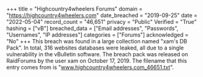+++
title = "Highcountry4wheelers Forums"
domain = "https://highcountry4wheelers.com"
date_breached = "2019-09-25"
date = "2022-05-04"
record_count = "46,651"
privacy = "Public"
Verified = "True"
hashing = ["vB"]
breached_data = ["Email addresses", "Passwords", "Usernames", "IP addresses"]
categories = ["Forums"]
acknowledged = "No"
+++
This breach was found in a large collection named "xam's DB Pack". In total, 316 websites databases were leaked, all due to a single vulnerability in the vBulletin software. The breach pack was released on RaidForums by the user xam on October 17, 2019. The filename that this entry comes from is "www.highcountry4wheelers.com_46651.txt".
